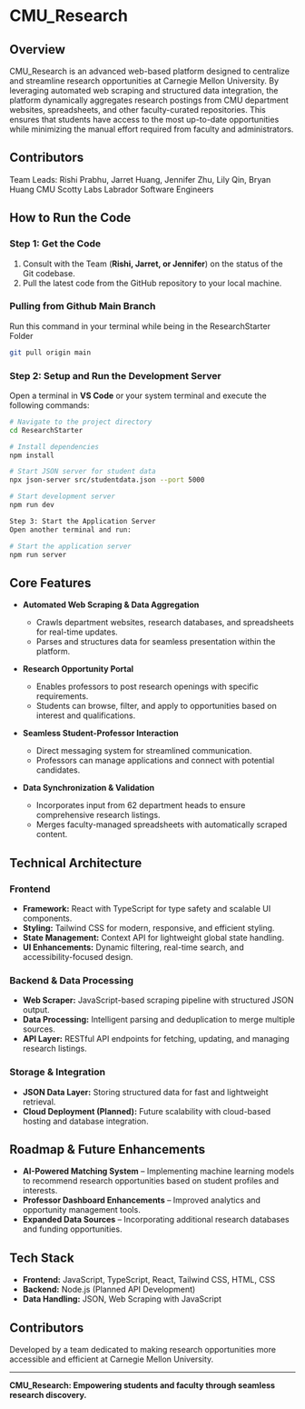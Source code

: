 # CMU_Research

## Overview
CMU_Research is an advanced web-based platform designed to centralize and streamline research opportunities at Carnegie Mellon University. By leveraging automated web scraping and structured data integration, the platform dynamically aggregates research postings from CMU department websites, spreadsheets, and other faculty-curated repositories. This ensures that students have access to the most up-to-date opportunities while minimizing the manual effort required from faculty and administrators.

## Contributors
Team Leads: Rishi Prabhu, Jarret Huang, Jennifer Zhu, Lily Qin, Bryan Huang
CMU Scotty Labs Labrador Software Engineers


## How to Run the Code

### **Step 1: Get the Code**
1. Consult with the Team (**Rishi, Jarret, or Jennifer**) on the status of the Git codebase.
2. Pull the latest code from the GitHub repository to your local machine.

### Pulling from Github Main Branch
Run this command in your terminal while being in the ResearchStarter Folder
```sh
git pull origin main
```

### **Step 2: Setup and Run the Development Server**
Open a terminal in **VS Code** or your system terminal and execute the following commands:

```sh
# Navigate to the project directory
cd ResearchStarter

# Install dependencies
npm install

# Start JSON server for student data
npx json-server src/studentdata.json --port 5000

# Start development server
npm run dev

Step 3: Start the Application Server
Open another terminal and run:

# Start the application server
npm run server

```

## Core Features
- **Automated Web Scraping & Data Aggregation**
  - Crawls department websites, research databases, and spreadsheets for real-time updates.
  - Parses and structures data for seamless presentation within the platform.
  
- **Research Opportunity Portal**
  - Enables professors to post research openings with specific requirements.
  - Students can browse, filter, and apply to opportunities based on interest and qualifications.
  
- **Seamless Student-Professor Interaction**
  - Direct messaging system for streamlined communication.
  - Professors can manage applications and connect with potential candidates.

- **Data Synchronization & Validation**
  - Incorporates input from 62 department heads to ensure comprehensive research listings.
  - Merges faculty-managed spreadsheets with automatically scraped content.

## Technical Architecture
### **Frontend**
- **Framework:** React with TypeScript for type safety and scalable UI components.
- **Styling:** Tailwind CSS for modern, responsive, and efficient styling.
- **State Management:** Context API for lightweight global state handling.
- **UI Enhancements:** Dynamic filtering, real-time search, and accessibility-focused design.

### **Backend & Data Processing**
- **Web Scraper:** JavaScript-based scraping pipeline with structured JSON output.
- **Data Processing:** Intelligent parsing and deduplication to merge multiple sources.
- **API Layer:** RESTful API endpoints for fetching, updating, and managing research listings.

### **Storage & Integration**
- **JSON Data Layer:** Storing structured data for fast and lightweight retrieval.
- **Cloud Deployment (Planned):** Future scalability with cloud-based hosting and database integration.

## Roadmap & Future Enhancements
- **AI-Powered Matching System** – Implementing machine learning models to recommend research opportunities based on student profiles and interests.
- **Professor Dashboard Enhancements** – Improved analytics and opportunity management tools.
- **Expanded Data Sources** – Incorporating additional research databases and funding opportunities.

## Tech Stack
- **Frontend:** JavaScript, TypeScript, React, Tailwind CSS, HTML, CSS
- **Backend:** Node.js (Planned API Development)
- **Data Handling:** JSON, Web Scraping with JavaScript

## Contributors
Developed by a team dedicated to making research opportunities more accessible and efficient at Carnegie Mellon University.

---
**CMU_Research: Empowering students and faculty through seamless research discovery.**
